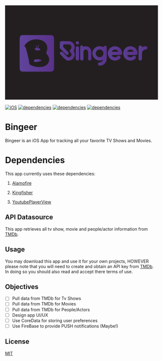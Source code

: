 ![BingeerLogo](https://raw.githubusercontent.com/atdheboshnjaku/Bingeer/a0c8e23f1360262c18870a88d5eb43a0de7880b5/Bingeer.svg)

[![iOS](https://img.shields.io/badge/Platform-iOS%2014%2B-green)](https://apple.com) [![dependencies](https://img.shields.io/badge/Dependencies-Alamofire-red)](https://cocoapods.org/pods/Alamofire) [![dependencies](https://img.shields.io/badge/Dependencies-Kingfisher-red)](https://cocoapods.org/pods/Kingfisher) [![dependencies](https://img.shields.io/badge/Dependencies-YoutubePlayerView-red)](https://cocoapods.org/pods/YoutubePlayerView)  

# Bingeer

Bingeer is an iOS App for tracking all your favorite TV Shows and Movies.

# Dependencies 

This app currently uses these dependencies:

1. [Alamofire](https://cocoapods.org/pods/Alamofire) 

2. [Kingfisher](https://cocoapods.org/pods/Kingfisher)

3. [YoutubePlayerView](https://cocoapods.org/pods/YoutubePlayerView)

## API Datasource

This app retrieves all tv show, movie and people/actor information from [TMDb](https://www.themoviedb.org/). 

## Usage

You may download this app and use it for your own projects, HOWEVER please note that you will need to create and obtain an API key from [TMDb](https://www.themoviedb.org/). In doing so you should also read and accept there terms of use.

## Objectives

- [ ] Pull data from TMDb for Tv Shows
- [ ] Pull data from TMDb for Movies
- [ ] Pull data from TMDb for People/Actors
- [ ] Design app UI/UX
- [ ] Use CoreData for storing user preferences
- [ ] Use FireBase to provide PUSH notifications (Maybe!)

## License

[MIT](https://github.com/atdheboshnjaku/Bingeer/blob/main/LICENSE.txt)
